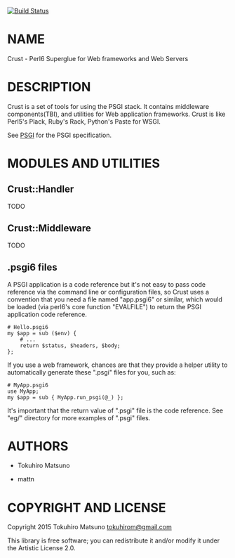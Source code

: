 [![Build Status](https://travis-ci.org/tokuhirom/p6-Crust.svg?branch=master)](https://travis-ci.org/tokuhirom/p6-Crust)

NAME
====

Crust - Perl6 Superglue for Web frameworks and Web Servers

DESCRIPTION
===========

Crust is a set of tools for using the PSGI stack. It contains middleware components(TBI), and utilities for Web application frameworks. Crust is like Perl5's Plack, Ruby's Rack, Python's Paste for WSGI.

See [PSGI](PSGI) for the PSGI specification.

MODULES AND UTILITIES
=====================

Crust::Handler
--------------

TODO

Crust::Middleware
-----------------

TODO

.psgi6 files
------------

A PSGI application is a code reference but it's not easy to pass code reference via the command line or configuration files, so Crust uses a convention that you need a file named "app.psgi6" or similar, which would be loaded (via perl6's core function "EVALFILE") to return the PSGI application code reference.

    # Hello.psgi6
    my $app = sub ($env) {
        # ...
        return $status, $headers, $body;
    };

If you use a web framework, chances are that they provide a helper utility to automatically generate these ".psgi" files for you, such as:

    # MyApp.psgi6
    use MyApp;
    my $app = sub { MyApp.run_psgi(@_) };

It's important that the return value of ".psgi" file is the code reference. See "eg/" directory for more examples of ".psgi" files.

AUTHORS
=======

  * Tokuhiro Matsuno

  * mattn

COPYRIGHT AND LICENSE
=====================

Copyright 2015 Tokuhiro Matsuno <tokuhirom@gmail.com>

This library is free software; you can redistribute it and/or modify it under the Artistic License 2.0.
